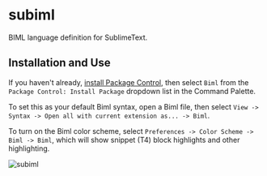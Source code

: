 # subiml
BIML language definition for SublimeText. 

## Installation and Use

If you haven't already, [install Package Control](https://sublime.wbond.net/installation), then select `Biml` from the `Package Control: Install Package` dropdown list in the Command Palette.

To set this as your default Biml syntax, open a Biml file, then select `View -> Syntax -> Open all with current extension as... -> Biml`.

To turn on the Biml color scheme, select `Preferences -> Color Scheme -> Biml -> Biml`, which will show snippet (T4) block highlights and other highlighting.


![](http://sorrell.github.io/images/subiml.png "subiml")
